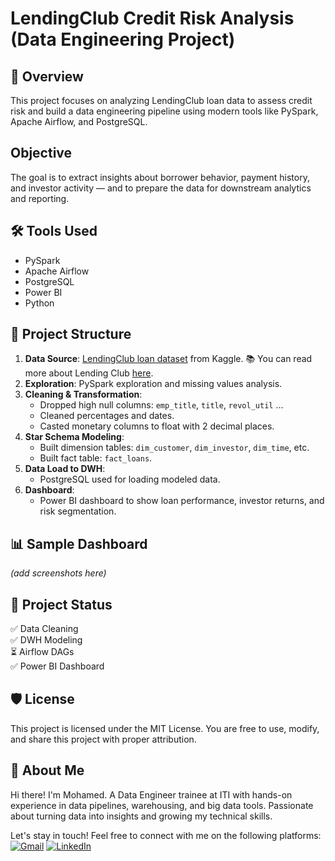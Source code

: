 # LendingClub Credit Risk Analysis (Data Engineering Project)

## 🧠 Overview
This project focuses on analyzing LendingClub loan data to assess credit risk and build a data engineering pipeline using modern tools like PySpark, Apache Airflow, and PostgreSQL. 

## Objective
The goal is to extract insights about borrower behavior, payment history, and investor activity — and to prepare the data for downstream analytics and reporting.

## 🛠️ Tools Used
- PySpark
- Apache Airflow
- PostgreSQL
- Power BI
- Python

## 🧱 Project Structure
1. **Data Source**: [LendingClub loan dataset](https://www.kaggle.com/datasets/beatafaron/loan-credit-risk-and-population-stability) from Kaggle.
📚 You can read more about Lending Club [here](https://en.wikipedia.org/wiki/LendingClub).
2. **Exploration**: PySpark exploration and missing values analysis.
3. **Cleaning & Transformation**:
    - Dropped high null columns: `emp_title`, `title`, `revol_util` ...
    - Cleaned percentages and dates.
    - Casted monetary columns to float with 2 decimal places.
4. **Star Schema Modeling**:
    - Built dimension tables: `dim_customer`, `dim_investor`, `dim_time`, etc.
    - Built fact table: `fact_loans`.
5. **Data Load to DWH**:
    - PostgreSQL used for loading modeled data.
6. **Dashboard**:
    - Power BI dashboard to show loan performance, investor returns, and risk segmentation.

## 📊 Sample Dashboard
*(add screenshots here)*

## 📝 Project Status
✅ Data Cleaning  
✅ DWH Modeling  
⏳ Airflow DAGs  
✅ Power BI Dashboard


## 🛡️ License
This project is licensed under the MIT License. You are free to use, modify, and share this project with proper attribution.

## 🌟 About Me
Hi there! I'm Mohamed. A Data Engineer trainee at ITI with hands-on experience in data pipelines, warehousing, and big data tools. Passionate about turning data into insights and growing my technical skills.



Let's stay in touch! Feel free to connect with me on the following platforms:  
[![Gmail](https://img.shields.io/badge/Gmail-D14836?style=flat&logo=gmail&logoColor=white)](mailto:mo.badr.ismail@gmail.com)
[![LinkedIn](https://img.shields.io/badge/LinkedIn-0077B5?style=flat&logo=linkedin&logoColor=white)](https://www.linkedin.com/in/mbi162/)
